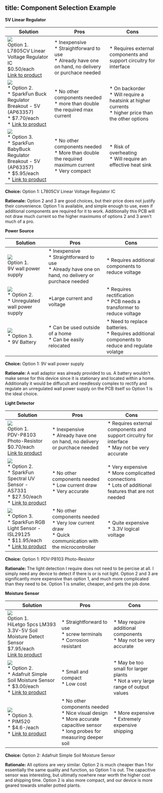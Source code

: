 title: Component Selection Example
---

**5V Linear Regulator**

| **Solution**                                                                                                                                                                                      | **Pros**                                                                                                                                    | **Cons**                                                                                            |
| ------------------------------------------------------------------------------------------------------------------------------------------------------------------------------------------------- | ------------------------------------------------------------------------------------------------------------------------------------------- | --------------------------------------------------------------------------------------------------- |
| ![](Image1.JPG)<br>Option 1.<br> L7805CV Linear Voltage Regulator IC<br>$0.50/each<br>[Link to product](https://www.digikey.com/en/products/detail/stmicroelectronics/L7805CV/585964)| \* Inexpensive<br>\* Straightforward to use<br>\* Already have one on hand, no delivery or purchace needed                                               | \* Requires external components and support circuitry for interface |
| ![](Image2.jpg)<br>\* Option 2. <br>\* SparkFun Buck Regulator Breakout - 5V (AP63357) <br>\* $7.70/each <br>\* [Link to product](https://www.sparkfun.com/sparkfun-buck-regulator-breakout-5v-ap63357.html) | \* No other components needed <br>\* more than double the required max current | * On backorder <br>\* Will require a heatsink at higher currents <br>\* higher price than the other options                                                         |
| ![](Image3.jpg)<br>\* Option 3. <br>\* SparkFun BabyBuck Regulator Breakout - 5V (AP63357) <br>\* $5.95/each <br>\* [Link to product](https://www.sparkfun.com/sparkfun-babybuck-regulator-breakout-5v-ap63357.html) | \* No other components needed <br>\* More than double the required maximum current <br>\* Very compact | * Risk of overheating <br>\* Will require an effective heat sink                                                         |


**Choice:** Option 1: L7805CV Linear Voltage Regulator IC

**Rationale:** Option 2 and 3 are good choices, but their price does not justify their convenience. Option 1 is available, and simple enough to use, even if additional components are required for it to work. Additionally this PCB will not draw much current so the higher maximums of options 2 and 3 aren't much of a pro.


**Power Source**


| **Solution**                                                                                                                                                                                      | **Pros**                                                                                                                                    | **Cons**                                                                                            |
| ------------------------------------------------------------------------------------------------------------------------------------------------------------------------------------------------- | ------------------------------------------------------------------------------------------------------------------------------------------- | --------------------------------------------------------------------------------------------------- |
| ![](Image4.webp)<br>Option 1.<br> 9V wall power supply| \* Inexpensive<br>\* Straightforward to use<br>\* Already have one on hand, no delivery or purchace needed                                               | \* Requires additional components to reduce voltage |
| ![](Image5.jpg)<br>\* Option 2. <br>\* Unregulated wall power supply| \*Large current and voltage | * Requires rectification <br>\* PCB needs a transformer to reduce voltage                                                         |
| ![](Image6.jpg)<br>\* Option 3. <br>\* 9V Battery| \* Can be used outside of a home <br>\* Can be easily relocated | * Need to replace batteries. <br>\* Requires additional components to reduce and regulate volatge

**Choice:** Option 1: 9V wall power supply

**Rationale:** A wall adaptor was already provided to us. A battery wouldn't make sense for this device since it is stationary and located within a home. Additionally it would be diffucult and needlessly complex to rectify and regulate an unregulated wall power supply on the PCB itself so Option 1 is the ideal choice.


**Light Detector**

| **Solution**                                                                                                                                                                                      | **Pros**                                                                                                                                    | **Cons**                                                                                            |
| ------------------------------------------------------------------------------------------------------------------------------------------------------------------------------------------------- | ------------------------------------------------------------------------------------------------------------------------------------------- | --------------------------------------------------------------------------------------------------- |
| ![](Image7.jpg)<br>Option 1.<br> PDV-P8103 Photo-Resistor<br>$0.70/each<br>[Link to product](https://www.digikey.com/en/products/detail/advanced-photonix/PDV-P8103/480610)| \* Inexpensive<br>\* Already have one on hand, no delivery or purchace needed                                               | \* Requires external components and support circuitry for interface <br>\* May not be very accurate|
| ![](Image8.jpg)<br>\* Option 2. <br>\* SparkFun Spectral UV Sensor - AS7331 <br>\* $27.50/each <br>\* [Link to product](https://www.sparkfun.com/sparkfun-spectral-uv-sensor-as7331-qwiic.html) | \* No other components needed <br>\* Low current draw <br> \* Very accurate| * Very expensive <br>\*  More complicatted connections <br>\* Lots of additional features that are not needed   |
| ![](Image9.jpg)<br>\* Option 3. <br>\* SparkFun RGB Light Sensor - ISL29125 <br>\* $11.95/each <br>\* [Link to product](https://www.sparkfun.com/sparkfun-rgb-light-sensor-isl29125.html) | \* No other components needed <br>\* Very low current draw<br>\* Quick communication with the microcontroller| * Quite expensive <br>\* 3.3V logical voltage                              |


**Choice:** Option 1: PDV-P8103 Photo-Resistor

**Rationale:** The light detection I require does not need to be percise at all. I simply need any device to detect if there is or is not light. Option 2 and 3 are significantly more expensive than option 1, and much more complicated than they need to be. Option 1 is smaller, cheaper, and gets the job done.




**Moisture Sensor**

| **Solution**                                                                                                                                                                                      | **Pros**                                                                                                                                    | **Cons**                                                                                            |
| ------------------------------------------------------------------------------------------------------------------------------------------------------------------------------------------------- | ------------------------------------------------------------------------------------------------------------------------------------------- | --------------------------------------------------------------------------------------------------- |
| ![](Image10.jpg)<br>Option 1.<br> HiLetgo 5pcs LM393 3.3V-5V Soil Moisture Detect Sensor<br>$7.95/each<br>[Link to product](https://www.sparkfun.com/sparkfun-soil-moisture-sensor-with-screw-terminals.html)| \* Straightforward to use<br>\* screw terminals <br>\* Corrosion resistant                                             | \* May require additional components<br>\* May not be very accurate|
| ![](Image11.jpg)<br>\* Option 2. <br>\* Adafruit Simple Soil Moisture Sensor <br>\* $3.00/each <br>\* [Link to product](https://www.adafruit.com/product/6362) | \* Small and compact <br>\* Low cost | * May be too small for larger plants <br>\*  Not a very large range of output values    |
| ![](Image12.png)<br>\* Option 3. <br>\* PIM520 <br>\* $4.6-/each <br>\* [Link to product](https://www.digikey.com/en/products/detail/pimoroni-ltd/PIM520/13537122) | \* No other components needed <br>\* Nice visual design<br>\* More accurate capacitive sensor<br>\* long probes for measuring deeper soil| * More expensive <br>\* Extremely expensive shipping                             |


**Choice:** Option 2: Adafruit Simple Soil Moisture Sensor

**Rationale:** All options are very similar. Option 2 is much cheaper than 1 for essentially the same quality and function, so Option 1 is out. The capacitive sensor was interesting, but ultimatly nowhere near worth the higher cost and shipping time. Option 2 is also more compact, and our device is more geared towards smaller potted plants.

